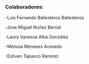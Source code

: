 ### Colaboradores: 

-Luis Fernando Ballesteros Ballesteros


-Jose Miguel Nuñez Bernal


-Laura Vanessa Alba González


-Melissa Meneses Acevedo


-Estiven Tapasco Ramirez

